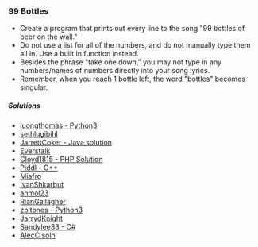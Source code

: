 ### 99 Bottles
- Create a program that prints out every line to the song "99 bottles of beer on the wall."
- Do not use a list for all of the numbers, and do not manually type them all in. Use a built in function instead.
- Besides the phrase "take one down," you may not type in any numbers/names of numbers directly into your song lyrics.
- Remember, when you reach 1 bottle left, the word "bottles" becomes singular.

##### Solutions
- [luongthomas - Python3](https://github.com/luongthomas/Python-Mini-Projects/blob/master/99%20Bottles/99bottles.py)
- [sethlugibihl](https://github.com/sethlugibihl/BeginnerProjectSolutions/blob/master/99Bottles.py)
- [JarrettCoker - Java solution](https://github.com/JarrettCoker/Beginner-Projects/blob/master/projects/Solutions/Bottles.java)
- [Everstalk](https://github.com/Everstalk/BP/blob/master/99%20Bottles.py)
- [Cloyd1815 - PHP Solution](https://github.com/cloyd1815/bottles/blob/master/99-botles.php)
- [Piddl - C++](https://github.com/piddl/randomprojects/blob/master/99-bottles.cpp)
- [Miafro](https://github.com/miafro/Python-Beginner-Projects/blob/master/99-bottles.py)
- [IvanShkarbut](https://github.com/IvanShkarbut/Solution-for-99-bottles/blob/master/bottles.py)
- [anmol23](https://github.com/anmol23/beginner/blob/master/99%20Bottles%20C%2B%2B)
- [RianGallagher](https://github.com/RianGallagher/Beginner-projects-solutions/blob/master/99bottles.py)
- [zpitones - Python3](https://github.com/zpitones/beginner-projects/blob/master/projects/Solutions/99-bottles.py)
- [JarrydKnight](https://github.com/Jknight85/99Bottles/blob/master/99Bottles/99Bottles.cpp)
- [Sandylee33 - C#](https://github.com/Sandylee33/99-bottles-of-beer/blob/master/99_bottles_of_beer_CSharp/Program.cs)
- [AlecC soln](https://github.com/acharb/99BottlesBeer)
